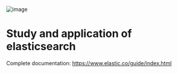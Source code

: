 ![image](https://user-images.githubusercontent.com/30927213/120871584-636d8e80-c572-11eb-9136-f283f27f3245.png)
#  Study and application of elasticsearch

Complete documentation: https://www.elastic.co/guide/index.html
